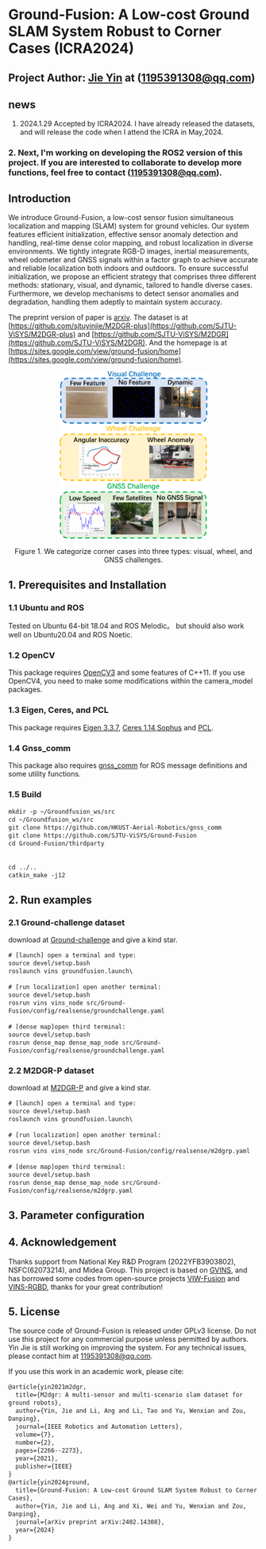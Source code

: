 # Ground-Fusion: A Low-cost Ground SLAM System Robust to Corner Cases (ICRA2024)
## Project Author: [Jie Yin](https://github.com/sjtuyinjie?tab=repositories) at (1195391308@qq.com)

## news
1. 2024.1.29 Accepted by ICRA2024. I have already released the datasets, and will release the code when I attend the ICRA in May,2024.
### 2. Next, I'm working on developing the ROS2 version of this project. If you are interested to collaborate to develop more functions, feel free to contact (1195391308@qq.com).

## Introduction

We introduce Ground-Fusion, a low-cost sensor fusion simultaneous localization and mapping (SLAM) system for ground vehicles. Our system features efficient initialization, effective sensor anomaly detection and handling, real-time dense color mapping, and robust localization in diverse environments. We tightly integrate RGB-D images, inertial measurements, wheel odometer and GNSS signals within a factor graph to achieve accurate and reliable localization both indoors and outdoors. To ensure successful initialization, we propose an efficient strategy that comprises three different methods: stationary, visual, and dynamic, tailored to handle diverse cases. Furthermore, we develop mechanisms to detect sensor anomalies and degradation, handling them adeptly to maintain system accuracy. 

The preprint version of paper is [arxiv](http://arxiv.org/abs/2402.14308).
The dataset is at [https://github.com/sjtuyinjie/M2DGR-plus](https://github.com/SJTU-ViSYS/M2DGR-plus) and [https://github.com/SJTU-ViSYS/M2DGR](https://github.com/SJTU-ViSYS/M2DGR).
And the homepage is at [https://sites.google.com/view/ground-fusion/home](https://sites.google.com/view/ground-fusion/home).

<div align=center>
<img src="./fig/challenges.jpg" width="300px">

</div>
<p align="center">Figure 1. We categorize corner cases into three types: visual,
wheel, and GNSS challenges.</p>

## 1. Prerequisites and Installation
### 1.1 Ubuntu and ROS
Tested on Ubuntu 64-bit 18.04 and ROS Melodic。 but should also work well on Ubuntu20.04 and ROS Noetic.

### 1.2 OpenCV
This package requires [OpenCV3](https://github.com/opencv/opencv) and some features of C++11. If you use OpenCV4, you need to make some modifications within the camera_model packages.

### 1.3 Eigen, Ceres, and PCL
This package requires [Eigen 3.3.7](), [Ceres 1.14](https://ceres-solver.googlesource.com/ceres-solver),[Sophus](https://github.com/strasdat/Sophus.git ) and [PCL](https://github.com/PointCloudLibrary/pcl).

### 1.4 Gnss_comm
This package also requires [gnss_comm](https://github.com/HKUST-Aerial-Robotics/gnss_comm) for ROS message definitions and some utility functions.

### 1.5 Build
~~~
mkdir -p ~/Groundfusion_ws/src
cd ~/Groundfusion_ws/src
git clone https://github.com/HKUST-Aerial-Robotics/gnss_comm
git clone https://github.com/SJTU-ViSYS/Ground-Fusion
cd Ground-Fusion/thirdparty


cd ../..
catkin_make -j12
~~~

## 2. Run examples


### 2.1 Ground-challenge dataset
download at [Ground-challenge](https://github.com/sjtuyinjie/Ground-Challenge) and give a kind star.

~~~
# [launch] open a terminal and type:
source devel/setup.bash
roslaunch vins groundfusion.launch\

# [run localization] open another terminal:
source devel/setup.bash
rosrun vins vins_node src/Ground-Fusion/config/realsense/groundchallenge.yaml

# [dense map]open third terminal:
source devel/setup.bash
rosrun dense_map dense_map_node src/Ground-Fusion/config/realsense/groundchallenge.yaml
~~~


### 2.2 M2DGR-P dataset
download at [M2DGR-P](https://github.com/sjtuyinjie/M2DGR-plus) and give a kind star.


~~~
# [launch] open a terminal and type:
source devel/setup.bash
roslaunch vins groundfusion.launch\

# [run localization] open another terminal:
source devel/setup.bash
rosrun vins vins_node src/Ground-Fusion/config/realsense/m2dgrp.yaml

# [dense map]open third terminal:
source devel/setup.bash
rosrun dense_map dense_map_node src/Ground-Fusion/config/realsense/m2dgrp.yaml
~~~



## 3. Parameter configuration

## 4. Acknowledgement
Thanks support from National Key R&D Program (2022YFB3903802), NSFC(62073214), and Midea Group. This project is based on [GVINS](https://github.com/HKUST-Aerial-Robotics/GVINS), and has borrowed some codes from open-source projects [VIW-Fusion](https://github.com/TouchDeeper/VIW-Fusion) and [VINS-RGBD](https://github.com/STAR-Center/VINS-RGBD), thanks for your great contribution!

## 5. License
The source code of Ground-Fusion is released under GPLv3 license. Do not use this project for any commercial purpose unless permitted by authors. Yin Jie is still working on improving the system. For any technical issues, please contact him at <1195391308@qq.com>.

If you use this work in an academic work, please cite:
~~~
@article{yin2021m2dgr,
  title={M2dgr: A multi-sensor and multi-scenario slam dataset for ground robots},
  author={Yin, Jie and Li, Ang and Li, Tao and Yu, Wenxian and Zou, Danping},
  journal={IEEE Robotics and Automation Letters},
  volume={7},
  number={2},
  pages={2266--2273},
  year={2021},
  publisher={IEEE}
}
@article{yin2024ground,
  title={Ground-Fusion: A Low-cost Ground SLAM System Robust to Corner Cases},
  author={Yin, Jie and Li, Ang and Xi, Wei and Yu, Wenxian and Zou, Danping},
  journal={arXiv preprint arXiv:2402.14308},
  year={2024}
}
~~~



